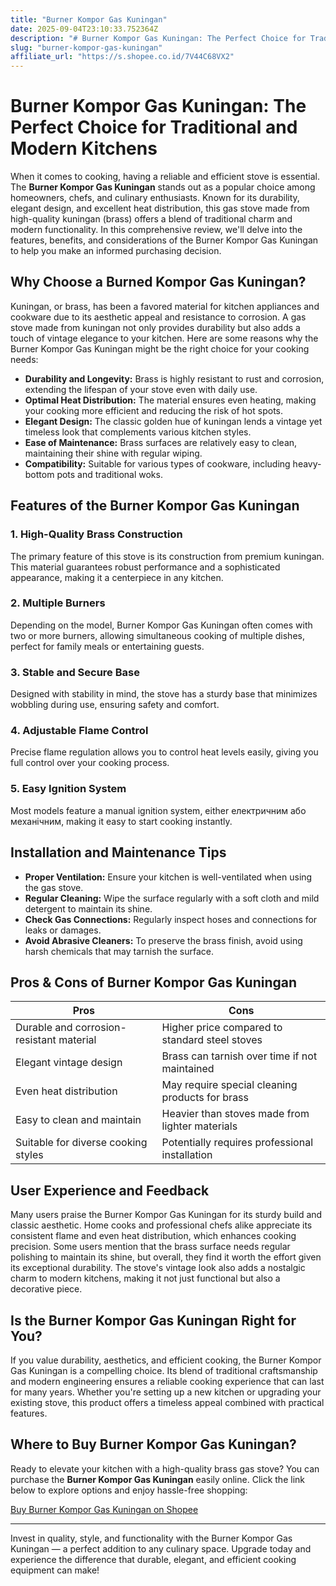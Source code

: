```yaml
---
title: "Burner Kompor Gas Kuningan"
date: 2025-09-04T23:10:33.752364Z
description: "# Burner Kompor Gas Kuningan: The Perfect Choice for Traditional and Modern Kitchens..."
slug: "burner-kompor-gas-kuningan"
affiliate_url: "https://s.shopee.co.id/7V44C68VX2"
---
```

# Burner Kompor Gas Kuningan: The Perfect Choice for Traditional and Modern Kitchens

When it comes to cooking, having a reliable and efficient stove is essential. The **Burner Kompor Gas Kuningan** stands out as a popular choice among homeowners, chefs, and culinary enthusiasts. Known for its durability, elegant design, and excellent heat distribution, this gas stove made from high-quality kuningan (brass) offers a blend of traditional charm and modern functionality. In this comprehensive review, we'll delve into the features, benefits, and considerations of the Burner Kompor Gas Kuningan to help you make an informed purchasing decision.

## Why Choose a Burned Kompor Gas Kuningan?

Kuningan, or brass, has been a favored material for kitchen appliances and cookware due to its aesthetic appeal and resistance to corrosion. A gas stove made from kuningan not only provides durability but also adds a touch of vintage elegance to your kitchen. Here are some reasons why the Burner Kompor Gas Kuningan might be the right choice for your cooking needs:

- **Durability and Longevity:** Brass is highly resistant to rust and corrosion, extending the lifespan of your stove even with daily use.
- **Optimal Heat Distribution:** The material ensures even heating, making your cooking more efficient and reducing the risk of hot spots.
- **Elegant Design:** The classic golden hue of kuningan lends a vintage yet timeless look that complements various kitchen styles.
- **Ease of Maintenance:** Brass surfaces are relatively easy to clean, maintaining their shine with regular wiping.
- **Compatibility:** Suitable for various types of cookware, including heavy-bottom pots and traditional woks.

## Features of the Burner Kompor Gas Kuningan

### 1. High-Quality Brass Construction

The primary feature of this stove is its construction from premium kuningan. This material guarantees robust performance and a sophisticated appearance, making it a centerpiece in any kitchen.

### 2. Multiple Burners

Depending on the model, Burner Kompor Gas Kuningan often comes with two or more burners, allowing simultaneous cooking of multiple dishes, perfect for family meals or entertaining guests.

### 3. Stable and Secure Base

Designed with stability in mind, the stove has a sturdy base that minimizes wobbling during use, ensuring safety and comfort.

### 4. Adjustable Flame Control

Precise flame regulation allows you to control heat levels easily, giving you full control over your cooking process.

### 5. Easy Ignition System

Most models feature a manual ignition system, either електричним або механічним, making it easy to start cooking instantly.

## Installation and Maintenance Tips

- **Proper Ventilation:** Ensure your kitchen is well-ventilated when using the gas stove.
- **Regular Cleaning:** Wipe the surface regularly with a soft cloth and mild detergent to maintain its shine.
- **Check Gas Connections:** Regularly inspect hoses and connections for leaks or damages.
- **Avoid Abrasive Cleaners:** To preserve the brass finish, avoid using harsh chemicals that may tarnish the surface.

## Pros & Cons of Burner Kompor Gas Kuningan

| Pros                                           | Cons                                |
|------------------------------------------------|-------------------------------------|
| Durable and corrosion-resistant material     | Higher price compared to standard steel stoves |
| Elegant vintage design                        | Brass can tarnish over time if not maintained |
| Even heat distribution                        | May require special cleaning products for brass |
| Easy to clean and maintain                    | Heavier than stoves made from lighter materials |
| Suitable for diverse cooking styles            | Potentially requires professional installation |

## User Experience and Feedback

Many users praise the Burner Kompor Gas Kuningan for its sturdy build and classic aesthetic. Home cooks and professional chefs alike appreciate its consistent flame and even heat distribution, which enhances cooking precision. Some users mention that the brass surface needs regular polishing to maintain its shine, but overall, they find it worth the effort given its exceptional durability. The stove's vintage look also adds a nostalgic charm to modern kitchens, making it not just functional but also a decorative piece.

## Is the Burner Kompor Gas Kuningan Right for You?

If you value durability, aesthetics, and efficient cooking, the Burner Kompor Gas Kuningan is a compelling choice. Its blend of traditional craftsmanship and modern engineering ensures a reliable cooking experience that can last for many years. Whether you're setting up a new kitchen or upgrading your existing stove, this product offers a timeless appeal combined with practical features.

## Where to Buy Burner Kompor Gas Kuningan?

Ready to elevate your kitchen with a high-quality brass gas stove? You can purchase the **Burner Kompor Gas Kuningan** easily online. Click the link below to explore options and enjoy hassle-free shopping:

[Buy Burner Kompor Gas Kuningan on Shopee](https://s.shopee.co.id/7V44C68VX2)

---

Invest in quality, style, and functionality with the Burner Kompor Gas Kuningan — a perfect addition to any culinary space. Upgrade today and experience the difference that durable, elegant, and efficient cooking equipment can make!